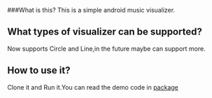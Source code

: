 ###What is this?
This is a simple android music visualizer.

## What types of visualizer can be supported?
Now supports Circle and Line,in the future maybe can support more.

## How to use it?
Clone it and Run it.You can read the demo code in [package](https://github.com/dingyi222666/Android-MusicVisualizer/tree/master/app/src/main/java/com/dingyi/visualizer/ui/MainActivity.java)
